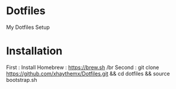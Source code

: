 # Dotfiles
My Dotfiles Setup
# Installation
First :
Install Homebrew : https://brew.sh /br
Second : 
git clone https://github.com/xhaythemx/Dotfiles.git && cd dotfiles && source bootstrap.sh
